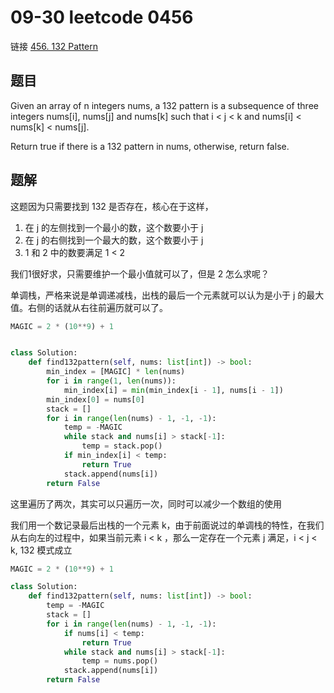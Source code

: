 # 09-30 leetcode 0456

链接 [456. 132 Pattern](https://leetcode.com/problems/132-pattern/description/)

## 题目

Given an array of n integers nums, a 132 pattern is a subsequence of three integers nums[i], nums[j] and nums[k] such that i < j < k and nums[i] < nums[k] < nums[j].

Return true if there is a 132 pattern in nums, otherwise, return false.

## 题解

这题因为只需要找到 132 是否存在，核心在于这样，

1. 在 j 的左侧找到一个最小的数，这个数要小于 j
2. 在 j 的右侧找到一个最大的数，这个数要小于 j
3. 1 和 2 中的数要满足 1 < 2

我们1很好求，只需要维护一个最小值就可以了，但是 2 怎么求呢？

单调栈，严格来说是单调递减栈，出栈的最后一个元素就可以认为是小于 j 的最大值。右侧的话就从右往前遍历就可以了。

```python
MAGIC = 2 * (10**9) + 1


class Solution:
    def find132pattern(self, nums: list[int]) -> bool:
        min_index = [MAGIC] * len(nums)
        for i in range(1, len(nums)):
            min_index[i] = min(min_index[i - 1], nums[i - 1])
        min_index[0] = nums[0]
        stack = []
        for i in range(len(nums) - 1, -1, -1):
            temp = -MAGIC
            while stack and nums[i] > stack[-1]:
                temp = stack.pop()
            if min_index[i] < temp:
                return True
            stack.append(nums[i])
        return False
```

这里遍历了两次，其实可以只遍历一次，同时可以减少一个数组的使用

我们用一个数记录最后出栈的一个元素 k，由于前面说过的单调栈的特性，在我们从右向左的过程中，如果当前元素 i < k ，那么一定存在一个元素 j 满足，i < j < k, 132 模式成立

```python
MAGIC = 2 * (10**9) + 1

class Solution:
    def find132pattern(self, nums: list[int]) -> bool:
        temp = -MAGIC
        stack = []
        for i in range(len(nums) - 1, -1, -1):
            if nums[i] < temp:
                return True
            while stack and nums[i] > stack[-1]:
                temp = nums.pop()
            stack.append(nums[i])
        return False
```
